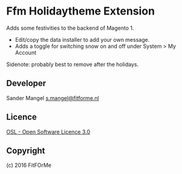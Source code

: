 Ffm Holidaytheme Extension
=====================

Adds some festivities to the backend of Magento 1.

- Edit/copy the data installer to add your own message.
- Adds a toggle for switching snow on and off under System > My Account

Sidenote: probably best to remove after the holidays.

Developer
---------
Sander Mangel
[s.mangel@fitforme.nl](s.mangel@fitforme.nl)

Licence
-------
[OSL - Open Software Licence 3.0](http://opensource.org/licenses/osl-3.0.php)

Copyright
---------
(c) 2016 FitFOrMe
